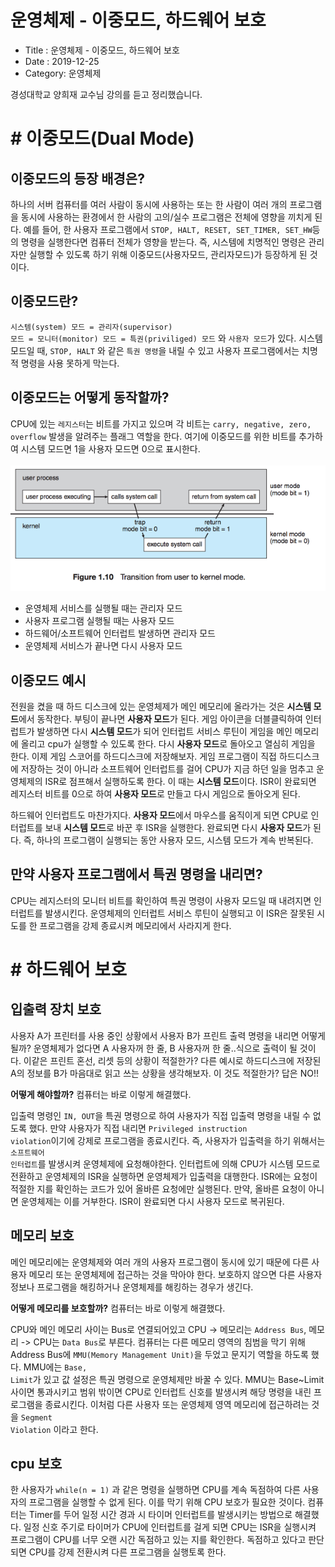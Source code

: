 # 운영체제 - 이중모드, 하드웨어 보호

- Title : 운영체제 - 이중모드, 하드웨어 보호
- Date : 2019-12-25
- Category: 운영체제

경성대학교 양희재 교수님 강의를 듣고 정리했습니다.

# # 이중모드(Dual Mode)

## 이중모드의 등장 배경은?

하나의 서버 컴퓨터를 여러 사람이 동시에 사용하는 또는 한 사람이 여러 개의 프로그램을 동시에 사용하는 환경에서 한 사람의 고의/실수 프로그램은 전체에 영향을 끼치게 된다. 예를 들어, 한 사용자 프로그램에서 <code class="codetainer">STOP, HALT, RESET, SET_TIMER, SET_HW</code>등의 명령을 실행한다면 컴퓨터 전체가 영향을 받는다. 즉, <span class="clr-note">시스템에 치명적인 명령은 관리자만 실행할 수 있도록</span> 하기 위해 이중모드(사용자모드, 관리자모드)가 등장하게 된 것이다.

## 이중모드란?

<code class="codetainer">시스템(system) 모드 = 관리자(supervisor) 모드 = 모니터(monitor) 모드 = 특권(priviliged) 모드</code> 와 <code class="codetainer">사용자 모드</code>가 있다. 시스템 모드일 때, <code class="codetainer">STOP, HALT</code> 와 같은 <code class="codetainer">특권 명령</code>을 내릴 수 있고 사용자 프로그램에서는 치명적 명령을 사용 못하게 막는다.

## 이중모드는 어떻게 동작할까?

CPU에 있는 <code class="codetainer">레지스터</code>는 비트를 가지고 있으며 각 비트는 <code class="codetainer">carry, negative, zero, overflow</code> 발생을 알려주는 플래그 역할을 한다. 여기에 이중모드를 위한 비트를 추가하여 <span class="clr-note">시스템 모드면 1</span>을 <span class="clr-note">사용자 모드면 0</span>으로 표시한다. <br/><br/>
![이중모드](https://raw.githubusercontent.com/devgaram/TIL/master/OperatingSystem/images/2019-12-25-img/dual-mode.png)<br/>

- 운영체제 서비스를 실행될 때는 <span class="clr-note">관리자 모드</span>
- 사용자 프로그램 실행될 때는 <span class="clr-note">사용자 모드</span>
- 하드웨어/소프트웨어 인터럽트 발생하면 <span class="clr-note">관리자 모드</span>
- 운영체제 서비스가 끝나면 다시 <span class="clr-note">사용자 모드</span>

## 이중모드 예시

전원을 켰을 때 하드 디스크에 있는 운영체제가 메인 메모리에 올라가는 것은 **시스템 모드**에서 동작한다. 부팅이 끝나면 **사용자 모드**가 된다. 게임 아이콘을 더블클릭하여 인터럽트가 발생하면 다시 **시스템 모드**가 되어 인터럽트 서비스 루틴이 게임을 메인 메모리에 올리고 cpu가 실행할 수 있도록 한다. 다시 **사용자 모드**로 돌아오고 열심히 게임을 한다. 이제 게임 스코어를 하드디스크에 저장해보자. 게임 프로그램이 직접 하드디스크에 저장하는 것이 아니라 소프트웨어 인터럽트를 걸어 CPU가 지금 하던 일을 멈추고 운영체제의 ISR로 점프해서 실행하도록 한다. 이 때는 **시스템 모드**이다. ISR이 완료되면 레지스터 비트를 0으로 하여 **사용자 모드**로 만들고 다시 게임으로 돌아오게 된다.

하드웨어 인터럽트도 마찬가지다. **사용자 모드**에서 마우스를 움직이게 되면 CPU로 인터럽트를 보내 **시스템 모드**로 바꾼 후 ISR을 실행한다. 완료되면 다시 **사용자 모드**가 된다. 즉, <span class="clr-note">하나의 프로그램이 실행되는 동안 사용자 모드, 시스템 모드가 계속 반복된다.</span>

## 만약 사용자 프로그램에서 특권 명령을 내리면?

CPU는 레지스터의 모니터 비트를 확인하여 특권 명령이 사용자 모드일 때 내려지면 인터럽트를 발생시킨다. 운영체제의 인터럽트 서비스 루틴이 실행되고 이 ISR은 잘못된 시도를 한 프로그램을 강제 종료시켜 메모리에서 사라지게 한다.

# # 하드웨어 보호

## 입출력 장치 보호

사용자 A가 프린터를 사용 중인 상황에서 사용자 B가 프린트 출력 명령을 내리면 어떻게 될까? 운영체제가 없다면 A 사용자꺼 한 줄, B 사용자꺼 한 줄..식으로 출력이 될 것이다. 이같은 프린트 혼선, 리셋 등의 상황이 적절한가? 다른 예시로 하드디스크에 저장된 A의 정보를 B가 마음대로 읽고 쓰는 상황을 생각해보자. 이 것도 적절한가? 답은 <span class="clr-note">NO!!</span>

**어떻게 해야할까?** 컴퓨터는 바로 이렇게 해결했다.

입출력 명령인 <code class="codetainer">IN, OUT</code>을 특권 명령으로 하여 사용자가 직접 입출력 명령을 내릴 수 없도록 했다. 만약 사용자가 직접 내리면 <code class="codetainer">Privileged instruction violation</code>이기에 강제로 프로그램을 종료시킨다. 즉, 사용자가 입출력을 하기 위해서는 <code class="codetainer">소프트웨어 인터럽트</code>를 발생시켜 운영체제에 요청해야한다. 인터럽트에 의해 CPU가 시스템 모드로 전환하고 운영체제의 ISR을 실행하면 운영체제가 입출력을 대행한다. ISR에는 요청이 적절한 지를 확인하는 코드가 있어 올바른 요청에만 실행된다. 만약, 올바른 요청이 아니면 운영체제는 이를 거부한다. ISR이 완료되면 다시 사용자 모드로 복귀된다.

## 메모리 보호

메인 메모리에는 운영체제와 여러 개의 사용자 프로그램이 동시에 있기 때문에 다른 사용자 메모리 또는 운영체제에 접근하는 것을 막아야 한다. 보호하지 않으면 다른 사용자 정보나 프로그램을 해킹하거나 운영체제를 해킹하는 경우가 생긴다.

**어떻게 메모리를 보호할까?** 컴퓨터는 바로 이렇게 해결했다.

CPU와 메인 메모리 사이는 Bus로 연결되어있고 CPU -> 메모리는 <code class="codetainer">Address Bus</code>, 메모리 -> CPU는 <code class="codetainer">Data Bus</code>로 부른다. 컴퓨터는 다른 메모리 영역의 침범을 막기 위해 Address Bus에 <code class="codetainer">MMU(Memory Management Unit)</code>을 두었고 문지기 역할을 하도록 했다. MMU에는 <code class="codetainer">Base, Limit</code>가 있고 값 설정은 특권 명령으로 운영체제만 바꿀 수 있다. MMU는 Base~Limit 사이면 통과시키고 범위 밖이면 CPU로 인터럽트 신호를 발생시켜 해당 명령을 내린 프로그램을 종료시킨다. 이처럼 다른 사용자 또는 운영체제 영역 메모리에 접근하려는 것을 <code class="codetainer">Segment Violation</code> 이라고 한다.

## cpu 보호

한 사용자가 <code class="codetainer">while(n = 1)</code> 과 같은 명령을 실행하면 CPU를 계속 독점하여 다른 사용자의 프로그램을 실행할 수 없게 된다. 이를 막기 위해 CPU 보호가 필요한 것이다. <span class="clr-note">컴퓨터는 Timer를 두어 일정 시간 경과 시 타이머 인터럽트를 발생시키는 방법으로 해결했다.</span> 일정 신호 주기로 타이머가 CPU에 인터럽트를 걸게 되면 CPU는 ISR을 실행시켜 프로그램이 CPU를 너무 오랜 시간 독점하고 있는 지를 확인한다. 독점하고 있다고 판단되면 CPU를 강제 전환시켜 다른 프로그램을 실행토록 한다.
